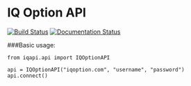 # IQ Option API
[![Build Status](https://travis-ci.org/n1nj4z33/iqapi.png)](https://travis-ci.org/n1nj4z33/iqapi)
[![Documentation Status](https://readthedocs.org/projects/iqapi/badge/?version=latest)](http://iqapi.readthedocs.io/en/latest/?badge=latest)

###Basic usage:
```
from iqapi.api import IQOptionAPI

api = IQOptionAPI("iqoption.com", "username", "password")
api.connect()
```
